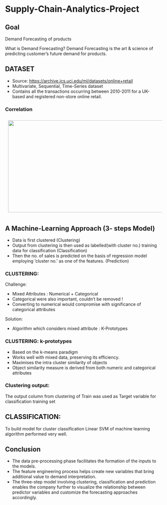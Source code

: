 # Supply-Chain-Analytics-Project

 ## Goal
  Demand Forecasting of products
  
  What is Demand Forecasting?
    Demand Forecasting is the art & science of predicting customer’s future demand  for  products.
 
 ## DATASET
 - Source: https://archive.ics.uci.edu/ml/datasets/online+retail
 - Multivariate, Sequential, Time-Series dataset
 - Contains all the transactions occurring between 2010-2011 for a UK-based and registered non-store online retail.
### Correlation
<p align="center">
<img src="https://github.com/Oprishri/Supply-Chain-Analytics-Project/blob/master/images/correlation.PNG" alt="" width="600" height="300" style="vertical-align:top; margin:10px">
 </p>
 
## A Machine-Learning Approach (3- steps Model)

- Data is first clustered (Clustering)
- Output from clustering is then used as labelled(with cluster no.) training data for classification (Classification)
- Then the no. of sales is predicted on the basis of regression model employing ‘cluster no.’ as one of the features. (Prediction)

### CLUSTERING:
 Challenge:
 - Mixed Attributes : Numerical + Categorical
 - Categorical were also important, couldn’t be removed !
 - Converting to numerical would compromise with significance of categorical attributes 
 
Solution:
 - Algorithm which considers mixed attribute : K-Prototypes

### CLUSTERING: k-prototypes
- Based on the k-means paradigm
- Works well with mixed data, preserving its efficiency.
- Maximises the intra cluster similarity of objects
- Object similarity measure is derived from both numeric and categorical attributes

### Clustering output:
 The output column from clustering of Train was used as Target variable for classification training set 
 
## CLASSIFICATION: 
 To build model for cluster classification
 Linear SVM of machine learning algorithm performed very well.

## Conclusion
- The data pre-processing phase facilitates the formation of the inputs to the models.
- The feature engineering process helps create new variables that bring additional value to demand interpretation.
- The three-step model involving clustering, classification and prediction enables the company further to visualize the relationship between predictor variables and customize the forecasting approaches accordingly.







